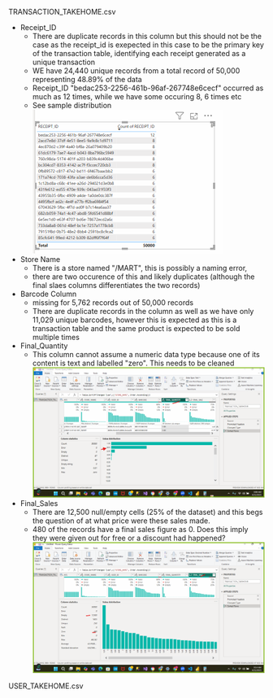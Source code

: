 TRANSACTION_TAKEHOME.csv
* Receipt_ID
    - There are duplicate records in this column but this should not be the case as the receipt_id is exepected in this case to be the primary key of the transaction table, identifying each receipt generated as a unique transaction
    - WE have 24,440 unique records from a total record of 50,000 representing 48.89% of the data
    - Receipt_ID "bedac253-2256-461b-96af-267748e6cecf" occurred as much as 12 times, while we have some occuring 8, 6 times etc
    - See sample distribution
    ![receipt_id_distribution](./images/transaction_receipt_id.png)
* Store Name
    - There is a store named "/MART", this is possibly a naming error, 
    - there are two occurence of this and likely duplicates (although the final slaes columns differentiates the two records)
* Barcode Column
    - missing for 5,762 records out of 50,000 records
    - There are duplicate records in the column as well as we have only 11,029 unique barcodes, however this is expected as this is a transaction table and the same product is expected to be sold multiple times
* Final_Quantity
    - This column cannot assume a numeric data type because one of its content is text and labelled "zero". This needs to be cleaned
    ![final_quantity_zero_mislabelled](./images/transaction_final_quantity.png)
* Final_Sales
    - There are 12,500 null/empty cells (25% of the dataset) and this begs the question of at what price were these sales made.
    - 480 of the records have a final sales figure as 0. Does this imply they were given out for free or a discount had happened?
    ![final_sales_image](./images/transaction_final_sale.png)


USER_TAKEHOME.csv